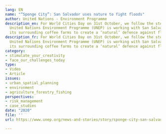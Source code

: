 ```yaml
---
lang: EN
name: "“Sponge City”: San Salvador uses nature to fight floods"
author: United Nations - Environment Programme
description_en: For World Cities Day on 31st October, we follow the story of how the
  United Nations Environment Programme (UNEP) is working with San Salvador city and
  its surrounding coffee farms to create a ‘natural’ defence against floods.
description_fr: For World Cities Day on 31st October, we follow the story of how the
  United Nations Environment Programme (UNEP) is working with San Salvador city and
  its surrounding coffee farms to create a ‘natural’ defence against floods.
category:
- stimulate_your_creativity
- face_our_challenges_today
type:
- Video
- Article
issues:
- urban_spatial_planning
- environment
- agriculture_forestry_fishing
perspectives:
- risk_management
- case_studies
date: "2020"
file: ''
url: https://www.unep.org/news-and-stories/story/sponge-city-san-salvador-uses-nature-fight-floods

---
```


